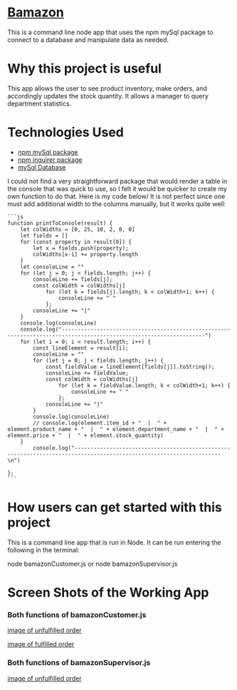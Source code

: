 # [Bamazon](https://github.com/lamontblack1/Bamazon)

This is a command line node app that uses the npm mySql package to connect to a database and manipulate data as needed. 

# Why this project is useful
This app allows the user to see product inventory, make orders, and accordingly updates the stock quantity. It allows a manager to query department statistics.

# Technologies Used
* [npm mySql package](https://www.npmjs.com/package/mysql)
* [npm inquirer package](https://www.npmjs.com/package/inquirer)
* [mySql Database](https://www.mysql.com/)

I could not find a very straightforward package that would render a table in the console that was quick to use, so I felt it would be quicker to create my own function to do that. Here is my code below/ It is not perfect since one must add additional width to the columns manually, but it works quite well:

    ```js
    function printToConsole(result) {
        let colWidths = [0, 25, 10, 2, 0, 0]
        let fields = []
        for (const property in result[0]) {
            let x = fields.push(property);
            colWidths[x-1] += property.length
        }
        let consoleLine = ""
        for (let j = 0; j < fields.length; j++) {
            consoleLine += fields[j];
            const colWidth = colWidths[j]
                for (let k = fields[j].length; k < colWidth+1; k++) {
                    consoleLine += " "
                };
            consoleLine += "|"
        }
        console.log(consoleLine)
        console.log("-------------------------------------------------------------------------------------------------------------------")
        for (let i = 0; i < result.length; i++) {
            const lineElement = result[i];
            consoleLine = ""
            for (let j = 0; j < fields.length; j++) {
                const fieldValue = lineElement[fields[j]].toString();
                consoleLine += fieldValue;
                const colWidth = colWidths[j]
                    for (let k = fieldValue.length; k < colWidth+1; k++) {
                        consoleLine += " "
                    };
                consoleLine += "|"
            }
            console.log(consoleLine)
            // console.log(element.item_id + "  |  " + element.product_name + "  |  " + element.department_name + "  |  " + element.price + "  |  " + element.stock_quantity)
        }
            console.log("--------------------------------------------------------------------------------------------------------------------\n")

    };
    ```

# How users can get started with this project
This is a command line app that is run in Node. It can be run entering the following in the terminal:

node bamazonCustomer.js
or
node bamazonSupervisor.js

# Screen Shots of the Working App

### Both functions of bamazonCustomer.js
[image of unfulfilled order](https://lamontblack1.github.io/bamazon/images/customerInsufficient.jpg)

[image of fulfilled order](https://lamontblack1.github.io/bamazon/images/customerFulfilled.jpg)

### Both functions of bamazonSupervisor.js
[image of unfulfilled order](https://lamontblack1.github.io/bamazon/images/manager.jpg)

